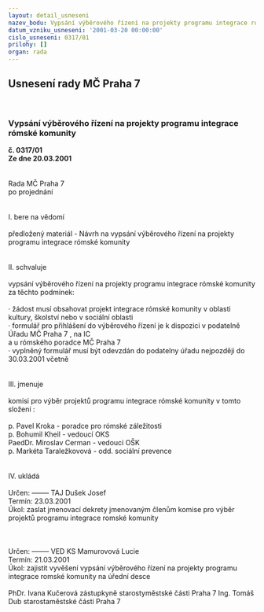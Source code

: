 ```yaml
---
layout: detail_usneseni
nazev_bodu: Vypsání výběrového řízení na projekty programu integrace rómské komunity
datum_vzniku_usneseni: '2001-03-20 00:00:00'
cislo_usneseni: 0317/01
prilohy: []
organ: rada
---
```

<div id="ucUsn_pList" class="usn">
	<span><h2>Usnesení rady MČ Praha 7 </h2>
<br></span><div class="standBody">
<span><h3>Vypsání výběrového řízení na projekty programu integrace rómské komunity</h3></span><div class="center">
		<strong>č. 0317/01</strong><br>
	</div>
<div class="center">
		<strong>Ze dne 20.03.2001</strong><br><br>
	</div>
<br>Rada MČ Praha 7<br>po projednání<br><br><br>I.	bere na vědomí<br><br> předložený materiál - Návrh na vypsání výběrového řízení na projekty programu integrace rómské komunity<br><br><br>II.	schvaluje <br><br>vypsání výběrového řízení na projekty programu integrace rómské komunity za těchto podmínek: <br><br>· žádost musí obsahovat projekt integrace rómské komunity v oblasti kultury, školství nebo v sociální oblasti<br>· formulář pro přihlášení do výběrového řízení je k dispozici v podatelně Úřadu MČ Praha 7 , na IC <br>a u rómského poradce MČ Praha 7<br>· vyplněný formulář musí být odevzdán do podatelny úřadu nejpozději do 30.03.2001 včetně<br><br><br>III.	jmenuje<br><br>komisi pro výběr projektů programu integrace rómské komunity v tomto složení :<br><br>p. Pavel Kroka		-	poradce pro rómské záležitosti<br>p. Bohumil Kheil		-	vedoucí OKS<br>PaedDr. Miroslav Cerman	-	vedoucí OŠK<br>p. Markéta Taraležkovová	-	odd. sociální prevence<br><br><br>IV.	ukládá <br><br> Určen:	–––––	TAJ Dušek Josef<br>Termín: 23.03.2001<br>Úkol:	zaslat jmenovací dekrety jmenovaným členům komise pro výběr projektů programu integrace romské komunity <br> <br><br><br> Určen:	–––––	VED KS Mamurovová Lucie<br>Termín: 21.03.2001<br>Úkol:	zajistit vyvěšení vypsání výběrového řízení na projekty programu integrace romské komunity na úřední desce<br>  	<br>PhDr. Ivana Kučerová zástupkyně starostyměstské části Praha 7	Ing. Tomáš Dub starostaměstské části Praha 7<br>	<br><br>
</div>
</div>